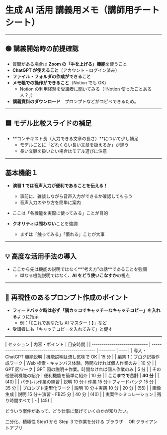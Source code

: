 # 生成 AI 活用 講義用メモ（講師用チートシート）

---

## 🟢 講義開始時の前提確認

-   質問がある場合は **Zoom の「手を上げる」機能**を使うこと
-   **ChatGPT が使えること**（アカウント・ログイン済み）
-   **ファイル・フォルダの作成ができること**
-   **メモ帳での操作ができること**（Notion でも OK）
    -   Notion の利用経験を受講者に聞いてみる（「Notion 使ったことある人？」）
-   **講義資料のダウンロード**　プロンプトなどがコピペできるため。

---

## 🟦 モデル比較スライドの補足

-   **コンテキスト長（入力できる文章の長さ）**について少し補足
    -   モデルごとに「どれくらい長い文章を扱えるか」が違う
    -   長い文脈を扱いたい場合はモデル選びに注意

---

## 基本機能１

-   **演習 1 では音声入力が便利であることを伝える！**

    -   事前に、雑談しながら音声入力ができるか確認してもらう
    -   音声入力のやり方を簡単に案内

-   ここは「各機能を実際に使ってみる」ことが目的
-   **クオリティは問わない**ことを強調
    -   まずは「触ってみる」「慣れる」ことが大事

---

## 💡 高度な活用手法の導入

-   ここから先は機能の説明ではなく**“考え方”の話**であることを強調
    -   単なる機能説明ではなく、**AI をどう使いこなすか**の視点

---

## 📝 再現性のあるプロンプト作成のポイント

-   **フィードバック時は必ず「隅カッコでキャッチーなキャッチコピー」を入れる**ように指示
    -   例：「【これであなたも AI マスター！】」など
-   受講者にも「キャッチコピーを入れてみて」と促す

---

| セッション                   | 内容・ポイント                                     | 目安時間 |
| ---------------------------- | -------------------------------------------------- | -------- | ---- |
| 導入・ChatGPT 機能説明       | 機能説明は流し気味で OK                            | 15 分    |
| 編集 1：ブログ記事作成ワーク | Web 検索・キャンバス体験。時間なければ個人作業のみ | 10 分    |
| GPT 図ワーク                 | GPT 図の説明＋作業。時間なければ個人作業のみ       | 5 分     |
| その他便利機能の紹介         | 便利機能を簡単に紹介                               | 10 分    |
| **ここまでで合計**           | **40 分**                                          |          | (40) |
| パラレル作業の練習           | 説明 10 分＋作業 15 分＋フィードバック 15 分       | 35 分    |
| プロンプト定型化ワーク       | 説明 10 分＋実践 10 分                             | 20 分    | (55) |
| 画像生成                     | 説明 15 分＋演習・FB25 分                          | 40 分    | (40) |
| 実案件シミュレーション       | 残り時間すべて                                     | -        | (45) |

どういう案件があって、どう仕事に繋げていくのかが知りたい。

二分化、積極性
Step1 から Step ３で作業を分ける
ブラウザ　 OR クライアントアプリ

